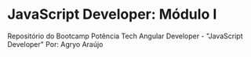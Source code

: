 JavaScript Developer: Módulo I
==============================

Repositório do Bootcamp Potência Tech Angular Developer - "JavaScript Developer"
Por: Agryo Araújo


